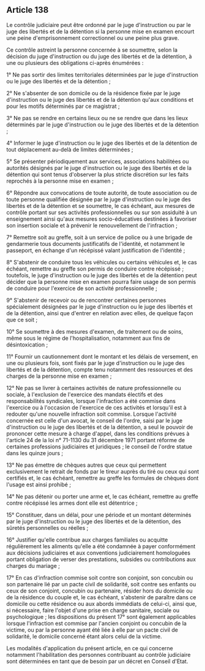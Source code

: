 Article 138
----
Le contrôle judiciaire peut être ordonné par le juge d'instruction ou par le
juge des libertés et de la détention si la personne mise en examen encourt une
peine d'emprisonnement correctionnel ou une peine plus grave.

Ce contrôle astreint la personne concernée à se soumettre, selon la décision du
juge d'instruction ou du juge des libertés et de la détention, à une ou
plusieurs des obligations ci-après énumérées :

1° Ne pas sortir des limites territoriales déterminées par le juge d'instruction
ou le juge des libertés et de la détention ;

2° Ne s'absenter de son domicile ou de la résidence fixée par le juge
d'instruction ou le juge des libertés et de la détention qu'aux conditions et
pour les motifs déterminés par ce magistrat ;

3° Ne pas se rendre en certains lieux ou ne se rendre que dans les lieux
déterminés par le juge d'instruction ou le juge des libertés et de la détention
;

4° Informer le juge d'instruction ou le juge des libertés et de la détention de
tout déplacement au-delà de limites déterminées ;

5° Se présenter périodiquement aux services, associations habilitées ou
autorités désignés par le juge d'instruction ou le juge des libertés et de la
détention qui sont tenus d'observer la plus stricte discrétion sur les faits
reprochés à la personne mise en examen ;

6° Répondre aux convocations de toute autorité, de toute association ou de toute
personne qualifiée désignée par le juge d'instruction ou le juge des libertés et
de la détention et se soumettre, le cas échéant, aux mesures de contrôle portant
sur ses activités professionnelles ou sur son assiduité à un enseignement ainsi
qu'aux mesures socio-éducatives destinées à favoriser son insertion sociale et à
prévenir le renouvellement de l'infraction ;

7° Remettre soit au greffe, soit à un service de police ou à une brigade de
gendarmerie tous documents justificatifs de l'identité, et notamment le
passeport, en échange d'un récépissé valant justification de l'identité ;

8° S'abstenir de conduire tous les véhicules ou certains véhicules et, le cas
échéant, remettre au greffe son permis de conduire contre récépissé ; toutefois,
le juge d'instruction ou le juge des libertés et de la détention peut décider
que la personne mise en examen pourra faire usage de son permis de conduire pour
l'exercice de son activité professionnelle ;

9° S'abstenir de recevoir ou de rencontrer certaines personnes spécialement
désignées par le juge d'instruction ou le juge des libertés et de la détention,
ainsi que d'entrer en relation avec elles, de quelque façon que ce soit ;

10° Se soumettre à des mesures d'examen, de traitement ou de soins, même sous le
régime de l'hospitalisation, notamment aux fins de désintoxication ;

11° Fournir un cautionnement dont le montant et les délais de versement, en une
ou plusieurs fois, sont fixés par le juge d'instruction ou le juge des libertés
et de la détention, compte tenu notamment des ressources et des charges de la
personne mise en examen ;

12° Ne pas se livrer à certaines activités de nature professionnelle ou sociale,
à l'exclusion de l'exercice des mandats électifs et des responsabilités
syndicales, lorsque l'infraction a été commise dans l'exercice ou à l'occasion
de l'exercice de ces activités et lorsqu'il est à redouter qu'une nouvelle
infraction soit commise. Lorsque l'activité concernée est celle d'un avocat, le
conseil de l'ordre, saisi par le juge d'instruction ou le juge des libertés et
de la détention, a seul le pouvoir de prononcer cette mesure à charge d'appel,
dans les conditions prévues à l'article 24 de la loi n° 71-1130 du 31 décembre
1971 portant réforme de certaines professions judiciaires et juridiques ; le
conseil de l'ordre statue dans les quinze jours ;

13° Ne pas émettre de chèques autres que ceux qui permettent exclusivement le
retrait de fonds par le tireur auprès du tiré ou ceux qui sont certifiés et, le
cas échéant, remettre au greffe les formules de chèques dont l'usage est ainsi
prohibé ;

14° Ne pas détenir ou porter une arme et, le cas échéant, remettre au greffe
contre récépissé les armes dont elle est détentrice ;

15° Constituer, dans un délai, pour une période et un montant déterminés par le
juge d'instruction ou le juge des libertés et de la détention, des sûretés
personnelles ou réelles ;

16° Justifier qu'elle contribue aux charges familiales ou acquitte régulièrement
les aliments qu'elle a été condamnée à payer conformément aux décisions
judiciaires et aux conventions judiciairement homologuées portant obligation de
verser des prestations, subsides ou contributions aux charges du mariage ;

17° En cas d'infraction commise soit contre son conjoint, son concubin ou son
partenaire lié par un pacte civil de solidarité, soit contre ses enfants ou ceux
de son conjoint, concubin ou partenaire, résider hors du domicile ou de la
résidence du couple et, le cas échéant, s'abstenir de paraître dans ce domicile
ou cette résidence ou aux abords immédiats de celui-ci, ainsi que, si
nécessaire, faire l'objet d'une prise en charge sanitaire, sociale ou
psychologique ; les dispositions du présent 17° sont également applicables
lorsque l'infraction est commise par l'ancien conjoint ou concubin de la
victime, ou par la personne ayant été liée à elle par un pacte civil de
solidarité, le domicile concerné étant alors celui de la victime.

Les modalités d'application du présent article, en ce qui concerne notamment
l'habilitation des personnes contribuant au contrôle judiciaire sont déterminées
en tant que de besoin par un décret en Conseil d'Etat.
